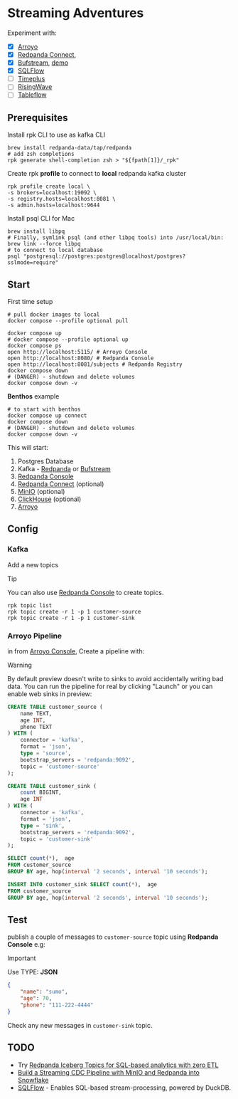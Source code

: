 # Streaming Adventures

Experiment with:
- [x] [Arroyo](https://www.arroyo.dev/)
- [x] [Redpanda Connect](https://www.redpanda.com/connect), 
- [x] [Bufstream](https://buf.build/product/bufstream), [demo](https://github.com/bufbuild/bufstream-demo)
- [x] [SQLFlow](https://sql-flow.com/docs/introduction/basics)
- [ ] [Timeplus](https://docs.timeplus.com/proton-howto)
- [ ] [RisingWave](https://risingwave.com/overview/)
- [ ] [Tableflow](https://www.confluent.io/product/tableflow/)

## Prerequisites

Install rpk CLI to use as kafka CLI

```shell
brew install redpanda-data/tap/redpanda
# add zsh completions
rpk generate shell-completion zsh > "${fpath[1]}/_rpk"
```

Create rpk **profile** to connect to **local** redpanda kafka cluster

```shell
rpk profile create local \
-s brokers=localhost:19092 \
-s registry.hosts=localhost:8081 \
-s admin.hosts=localhost:9644
```

Install psql CLI for Mac

```shell
brew install libpq
# Finally, symlink psql (and other libpq tools) into /usr/local/bin:
brew link --force libpq
# to connect to local database
psql "postgresql://postgres:postgres@localhost/postgres?sslmode=require"
```

## Start

First time setup

```aiignore
# pull docker images to local
docker compose --profile optional pull
```

```shell
docker compose up
# docker compose --profile optional up
docker compose ps
open http://localhost:5115/ # Arroyo Console
open http://localhost:8080/ # Redpanda Console
open http://localhost:8081/subjects # Redpanda Registry
docker compose down
# (DANGER) - shutdown and delete volumes
docker compose down -v
```

**Benthos** example

```shell
# to start with benthos
docker compose up connect
docker compose down
# (DANGER) - shutdown and delete volumes
docker compose down -v
```

This will start:

1. Postgres Database
2. Kafka - [Redpanda](https://www.redpanda.com/) or [Bufstream](https://buf.build/product/bufstream)
3. [Redpanda Console](https://www.redpanda.com/redpanda-console-kafka-ui)
4. [Redpanda Connect](https://www.redpanda.com/connect) (optional)
5. [MinIO](https://min.io/) (optional)
6. [ClickHouse](https://clickhouse.com/) (optional)
7. [Arroyo](https://www.arroyo.dev/)

## Config

### Kafka

Add a new topics

> [!TIP]
> You can also use [Redpanda Console](http://localhost:8080/overview) to create topics.

```shell
rpk topic list
rpk topic create -r 1 -p 1 customer-source
rpk topic create -r 1 -p 1 customer-sink
```

### Arroyo Pipeline

in from [Arroyo Console](http://localhost:5115/), Create a pipeline with:

> [!WARNING]
> By default preview doesn't write to sinks to avoid accidentally writing bad data.
> You can run the pipeline for real by clicking "Launch" or you can enable web sinks in preview:

```sql
CREATE TABLE customer_source (
    name TEXT,
    age INT,
    phone TEXT
) WITH (
    connector = 'kafka',
    format = 'json',
    type = 'source',
    bootstrap_servers = 'redpanda:9092',
    topic = 'customer-source'
);

CREATE TABLE customer_sink (
    count BIGINT,
    age INT
) WITH (
    connector = 'kafka',
    format = 'json',
    type = 'sink',
    bootstrap_servers = 'redpanda:9092',
    topic = 'customer-sink'
);

SELECT count(*),  age
FROM customer_source
GROUP BY age, hop(interval '2 seconds', interval '10 seconds');

INSERT INTO customer_sink SELECT count(*),  age
FROM customer_source
GROUP BY age, hop(interval '2 seconds', interval '10 seconds');
```

## Test

publish a couple of messages to `customer-source` topic using **Redpanda Console** e.g:

> [!IMPORTANT]  
> Use TYPE: **JSON**

```json
{
    "name": "sumo",
    "age": 70,
    "phone": "111-222-4444"
}
```

Check any new messages in `customer-sink` topic.

## TODO
- Try [Redpanda Iceberg Topics for SQL-based analytics with zero ETL](https://github.com/redpanda-data/redpanda-labs/tree/main/docker-compose/iceberg) 
- [Build a Streaming CDC Pipeline with MinIO and Redpanda into Snowflake](https://blog.min.io/build-a-streaming-cdc-pipeline-with-minio-and-redpanda-into-snowflake/)
- [SQLFlow](https://sql-flow.com/docs/introduction/basics) - Enables SQL-based stream-processing, powered by DuckDB.
